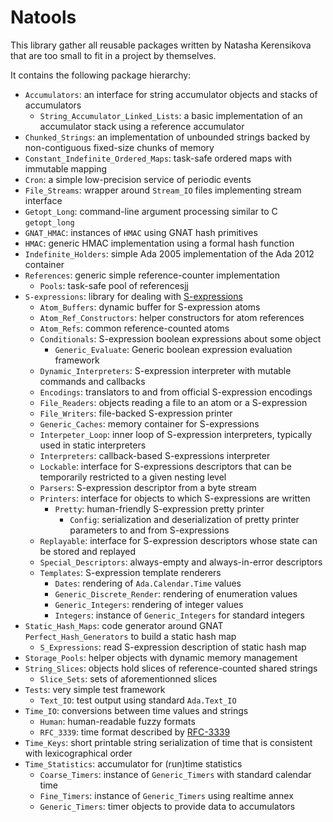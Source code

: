 # Natools

This library gather all reusable packages written by Natasha Kerensikova
that are too small to fit in a project by themselves.

It contains the following package hierarchy:

  - `Accumulators`: an interface for string accumulator objects and stacks
    of accumulators
      - `String_Accumulator_Linked_Lists`: a basic implementation of an
        accumulator stack using a reference accumulator
  - `Chunked_Strings`: an implementation of unbounded strings backed by
    non-contiguous fixed-size chunks of memory
  - `Constant_Indefinite_Ordered_Maps`: task-safe ordered maps with immutable
    mapping
  - `Cron`: a simple low-precision service of periodic events
  - `File_Streams`: wrapper around `Stream_IO` files implementing stream
    interface
  - `Getopt_Long`: command-line argument processing similar to C `getopt_long`
  - `GNAT_HMAC`: instances of `HMAC` using GNAT hash primitives
  - `HMAC`: generic HMAC implementation using a formal hash function
  - `Indefinite_Holders`: simple Ada 2005 implementation of the
     Ada 2012 container
  - `References`: generic simple reference-counter implementation
      - `Pools`: task-safe pool of referencesjj
  - `S-expressions`: library for dealing with [S-expressions][1]
      - `Atom_Buffers`: dynamic buffer for S-expression atoms
      - `Atom_Ref_Constructors`: helper constructors for atom references
      - `Atom_Refs`: common reference-counted atoms
      - `Conditionals`: S-expression boolean expressions about some object
          - `Generic_Evaluate`: Generic boolean expression evaluation framework
      - `Dynamic_Interpreters`: S-expression interpreter with mutable
        commands and callbacks
      - `Encodings`: translators to and from official S-expression encodings
      - `File_Readers`: objects reading a file to an atom or a S-expression
      - `File_Writers`: file-backed S-expression printer
      - `Generic_Caches`: memory container for S-expressions
      - `Interpeter_Loop`: inner loop of S-expression interpreters,
        typically used in static interpreters
      - `Interpreters`: callback-based S-expressions interpreter
      - `Lockable`: interface for S-expressions descriptors that can be
        temporarily restricted to a given nesting level
      - `Parsers`: S-expression descriptor from a byte stream
      - `Printers`: interface for objects to which S-expressions are written
          - `Pretty`: human-friendly S-expression pretty printer
              - `Config`: serialization and deserialization of pretty printer
                parameters to and from S-expressions
      - `Replayable`: interface for S-expression descriptors whose state can
        be stored and replayed
      - `Special_Descriptors`: always-empty and always-in-error descriptors
      - `Templates`: S-expression template renderers
          - `Dates`: rendering of `Ada.Calendar.Time` values
          - `Generic_Discrete_Render`: rendering of enumeration values
          - `Generic_Integers`: rendering of integer values
          - `Integers`: instance of `Generic_Integers` for standard integers
  - `Static_Hash_Maps`: code generator around GNAT `Perfect_Hash_Generators`
    to build a static hash map
      - `S_Expressions`: read S-expression description of static hash map
  - `Storage_Pools`: helper objects with dynamic memory management
  - `String_Slices`: objects hold slices of reference-counted shared strings
      - `Slice_Sets`: sets of aforementionned slices
  - `Tests`: very simple test framework
      - `Text_IO`: test output using standard `Ada.Text_IO`
  - `Time_IO`: conversions between time values and strings
      - `Human`: human-readable fuzzy formats
      - `RFC_3339`: time format described by
        [RFC-3339](http://tools.ietf.org/html/rfc3339)
  - `Time_Keys`: short printable string serialization of time that is
    consistent with lexicographical order
  - `Time_Statistics`: accumulator for (run)time statistics
      - `Coarse_Timers`: instance of `Generic_Timers` with
        standard calendar time
      - `Fine_Timers`: instance of `Generic_Timers` using realtime annex
      - `Generic_Timers`: timer objects to provide data to accumulators


[1]: http://people.csail.mit.edu/rivest/Sexp.txt
